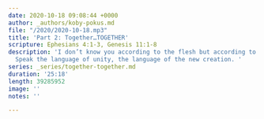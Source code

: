 ```yaml
---
date: 2020-10-18 09:08:44 +0000
author: _authors/koby-pokus.md
file: "/2020/2020-10-18.mp3"
title: 'Part 2: Together…TOGETHER'
scripture: Ephesians 4:1-3, Genesis 11:1-8
description: 'I don’t know you according to the flesh but according to the spirit.
  Speak the language of unity, the language of the new creation. '
series: _series/together-together.md
duration: '25:18'
length: 39285952
image: ''
notes: ''

---
```


